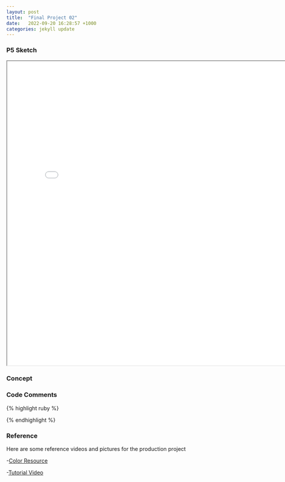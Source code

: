 ```yaml
---
layout: post
title:  "Final Project 02"
date:   2022-09-20 16:28:57 +1000
categories: jekyll update
---
```

### P5 Sketch
<iframe width=800 height=800 src="sketch.js"></iframe>

### Concept  

### Code Comments

{% highlight ruby %}


{% endhighlight %}

### Reference
Here are some reference videos and pictures for the production project

-[Color Resource](https://www.w3schools.com/colors/colors_groups.asp)

-[Tutorial Video](https://www.youtube.com/watch?v=9LLFt80_unY&list=PLA4rGu8NPxE_VigzfGujzrJf9LZv7tx_I&index=14)